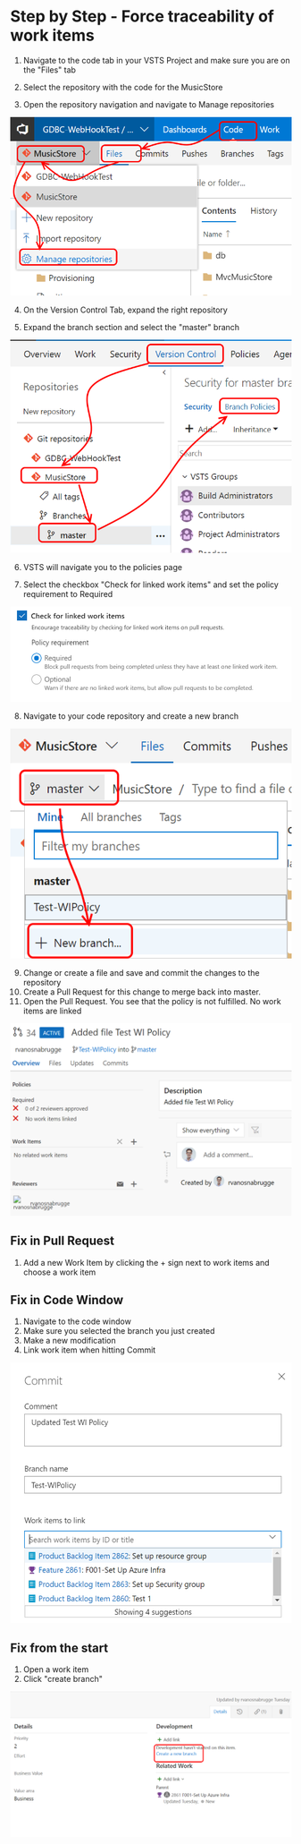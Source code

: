 # Step by Step - Force traceability of work items #

1. Navigate to the code tab in your VSTS Project and make sure you are on the "Files" tab

2. Select the repository with the code for the MusicStore

3. Open the repository navigation and navigate to Manage repositories

![image.png](.attachments/image-50b345f0-9716-4538-a230-e244d230f0d9.png)

4. On the Version Control Tab, expand the right repository

5. Expand the branch section and select the "master" branch

![image.png](.attachments/image-e17df20a-942f-48c0-9cc2-48b35f1c131a.png)

6. VSTS will navigate you to the policies page

7. Select the checkbox "Check for linked work items" and set the policy requirement to Required

![image.png](.attachments/image-dd93014a-94b0-4aec-8759-302126abb525.png)

8. Navigate to your code repository and create a new branch

![image.png](.attachments/image-863605ab-30a2-40eb-98e4-8e6676769133.png)

9. Change or create a file and save and commit the changes to the repository
10. Create a Pull Request for this change to merge back into master. 
11. Open the Pull Request. You see that the policy is not fulfilled. No work items are linked

![image.png](.attachments/image-f6697ab8-fc13-4c9e-9a71-19af4e743903.png)

## Fix in Pull Request ##
1. Add a new Work Item by clicking the + sign next to work items and choose a work item

## Fix in Code Window ##
1.  Navigate to the code window
2. Make sure you selected the branch you just created
3. Make a new modification
4. Link work item when hitting Commit 

![image.png](.attachments/image-1e5689ac-b31c-4e0e-a21a-e22967b38d86.png)

## Fix from the start ##
1. Open a work item
2. Click "create branch"

![image.png](.attachments/image-9b77d8aa-a204-4583-b916-4bb318c2942b.png)
